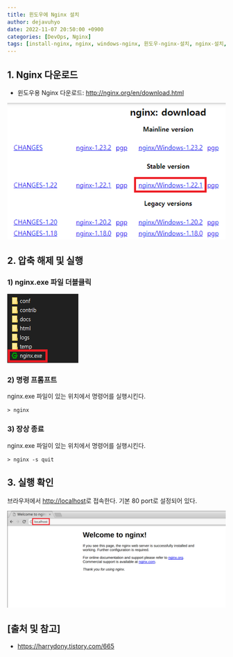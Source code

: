 ```yaml
---
title: 윈도우에 Nginx 설치
author: dejavuhyo
date: 2022-11-07 20:50:00 +0900
categories: [DevOps, Nginx]
tags: [install-nginx, nginx, windows-nginx, 윈도우-nginx-설치, nginx-설치, 윈도우-nginx]
---
```


## 1. Nginx 다운로드

* 윈도우용 Nginx 다운로드: <http://nginx.org/en/download.html>

![nginx-download](/assets/img/2022-11-07-install-nginx-in-windows/nginx-download.png)

## 2. 압축 해제 및 실행

### 1) nginx.exe 파일 더블클릭

![nginx-folder](/assets/img/2022-11-07-install-nginx-in-windows/nginx-folder.png)

### 2) 명령 프롬프트
nginx.exe 파일이 있는 위치에서 명령어를 실행시킨다.

```shell
> nginx
```

### 3) 장상 종료
nginx.exe 파일이 있는 위치에서 명령어를 실행시킨다.

```shell
> nginx -s quit
```

## 3. 실행 확인
브라우저에서 <http://localhost>로 접속한다. 기본 80 port로 설정되어 있다.

![nginx-start](/assets/img/2022-11-07-install-nginx-in-windows/nginx-start.png)

## [출처 및 참고]
* <https://harrydony.tistory.com/665>
